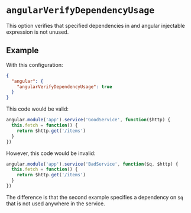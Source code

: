 # `angularVerifyDependencyUsage`

This option verifies that specified dependencies in and angular injectable expression is not unused.

## Example

With this configuration:

```json
{
  "angular": {
    "angularVerifyDependencyUsage": true
  }
}
```

This code would be valid:

```javascript
angular.module('app').service('GoodService', function($http) {
  this.fetch = function() {
    return $http.get('/items')
  }
})
```

However, this code would be invalid:

```javascript
angular.module('app').service('BadService', function($q, $http) {
  this.fetch = function() {
    return $http.get('/items')
  }
})
```

The difference is that the second example specifies a dependency on `$q` that is not used anywhere
in the service.
